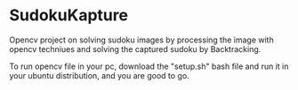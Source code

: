 # SudokuKapture
Opencv project on solving sudoku images by processing the image with opencv techniues and solving the captured sudoku by Backtracking.

To run opencv file in your pc, download the "setup.sh" bash file and run it in your ubuntu distribution, and you are good to go.
